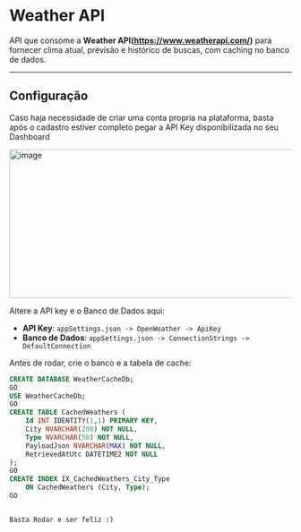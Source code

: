 # Weather API

API que consome a **Weather API(https://www.weatherapi.com/)** para fornecer clima atual, previsão e histórico de buscas, com caching no banco de dados.

---

## Configuração

Caso haja necessidade de criar uma conta propria na plataforma, basta após o cadastro estiver completo pegar a API Key disponibilizada no seu Dashboard 

<img width="1799" height="266" alt="image" src="https://github.com/user-attachments/assets/e9922f2a-fbfd-4df8-ac05-31d713abc214" />

Altere a API key e o Banco de Dados aqui:
- **API Key**: `appSettings.json -> OpenWeather -> ApiKey`
- **Banco de Dados**: `appSettings.json -> ConnectionStrings -> DefaultConnection`

Antes de rodar, crie o banco e a tabela de cache:

```sql
CREATE DATABASE WeatherCacheDb;
GO
USE WeatherCacheDb;
GO
CREATE TABLE CachedWeathers (
    Id INT IDENTITY(1,1) PRIMARY KEY,
    City NVARCHAR(200) NOT NULL,
    Type NVARCHAR(50) NOT NULL,
    PayloadJson NVARCHAR(MAX) NOT NULL,
    RetrievedAtUtc DATETIME2 NOT NULL
);
GO
CREATE INDEX IX_CachedWeathers_City_Type
    ON CachedWeathers (City, Type);
GO


Basta Rodar e ser feliz :)
